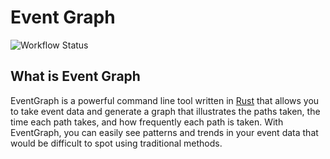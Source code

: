 # Event Graph

![Workflow Status](https://github.com/PerArneng/eventgraph/actions/workflows/ci.yml/badge.svg)

## What is Event Graph

EventGraph is a powerful command line tool written in [Rust](https://www.rust-lang.org) 
that allows  you to take event data and generate a graph that illustrates 
the paths taken, the time each path takes, and how frequently each 
path is taken. With EventGraph, you can easily see patterns and 
trends in your event data that would be difficult to spot using 
traditional methods.
